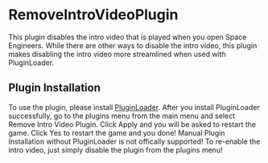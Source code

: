 # RemoveIntroVideoPlugin
This plugin disables the intro video that is played when you open Space Engineers. While there are other ways to disable the intro video, this plugin makes disabling the intro video more streamlined when used with PluginLoader.

## Plugin Installation
To use the plugin, please install [PluginLoader](https://github.com/austinvaness/PluginLoader). After you install PluginLoader successfully, go to the plugins menu from the main menu and select Remove Intro Video Plugin. Click Apply and you will be asked to restart the game. Click Yes to restart the game and you done! Manual Plugin Installation without PluginLoader is not offically supported! To re-enable the intro video, just simply disable the plugin from the plugins menu!
